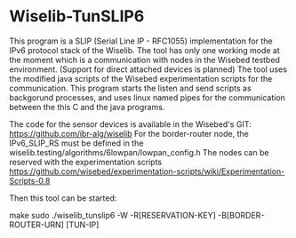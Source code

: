 Wiselib-TunSLIP6
================
This program is a SLIP (Serial Line IP - RFC1055) implementation for the IPv6 protocol stack of the Wiselib.
The tool has only one working mode at the moment which is a communication with nodes in the Wisebed testbed environment.
(Support for direct attached devices is planned)
The tool uses the modified java scripts of the Wisebed experimentation scripts for the communication. This program starts
the listen and send scripts as backgorund processes, and uses linux named pipes for the communication between the
this C and the java programs.

The code for the sensor devices is available in the Wisebed's GIT: https://github.com/ibr-alg/wiselib
For the border-router node, the IPv6_SLIP_RS must be defined in the wiselib.testing/algorithms/6lowpan/lowpan_config.h
The nodes can be reserved with the experimentation scripts
	https://github.com/wisebed/experimentation-scripts/wiki/Experimentation-Scripts-0.8

Then this tool can be started:

make
sudo ./wiselib_tunslip6 -W -R[RESERVATION-KEY] -B[BORDER-ROUTER-URN] [TUN-IP]